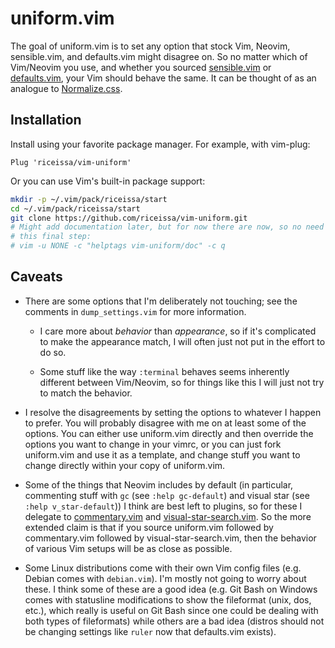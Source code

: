 # uniform.vim

The goal of uniform.vim is to set any option that stock Vim, Neovim,
sensible.vim, and defaults.vim might disagree on. So no matter which of
Vim/Neovim you use, and whether you sourced [sensible.vim](https://github.com/tpope/vim-sensible) or [defaults.vim](https://github.com/vim/vim/blob/master/runtime/defaults.vim), your
Vim should behave the same.
It can be thought of as an analogue to [Normalize.css](https://necolas.github.io/normalize.css/).

## Installation

Install using your favorite package manager. For example, with vim-plug:

```vim
Plug 'riceissa/vim-uniform'
```

Or you can use Vim's built-in package support:

```bash
mkdir -p ~/.vim/pack/riceissa/start
cd ~/.vim/pack/riceissa/start
git clone https://github.com/riceissa/vim-uniform.git
# Might add documentation later, but for now there are now, so no need to run
# this final step:
# vim -u NONE -c "helptags vim-uniform/doc" -c q
```

## Caveats

- There are some options that I'm deliberately not touching; see the comments
  in `dump_settings.vim` for more information.

  - I care more about _behavior_ than _appearance_, so if it's complicated to
    make the appearance match, I will often just not put in the effort to do
    so.

  - Some stuff like the way `:terminal` behaves seems inherently different
    between Vim/Neovim, so for things like this I will just not try to match
    the behavior.

- I resolve the disagreements by setting the options to whatever I happen to
  prefer. You will probably disagree with me on at least some of the options.
  You can either use uniform.vim directly and then override the options you
  want to change in your vimrc, or you can just fork uniform.vim and use it as
  a template, and change stuff you want to change directly within your copy of
  uniform.vim.

- Some of the things that Neovim includes by default (in particular,
  commenting stuff with `gc` (see `:help gc-default`) and visual star (see
  `:help v_star-default`)) I think are best left to plugins, so for these I
  delegate to [commentary.vim](https://github.com/tpope/vim-commentary) and
  [visual-star-search.vim](https://github.com/nelstrom/vim-visual-star-search).
  So the more extended claim is that if you source uniform.vim followed by
  commentary.vim followed by visual-star-search.vim, then the behavior of
  various Vim setups will be as close as possible.

- Some Linux distributions come with their own Vim config files (e.g. Debian
  comes with `debian.vim`). I'm mostly not going to worry about these. I think
  some of these are a good idea (e.g. Git Bash on Windows comes with statusline
  modifications to show the fileformat (unix, dos, etc.), which really is
  useful on Git Bash since one could be dealing with both types of fileformats)
  while others are a bad idea (distros should not be changing settings like
  `ruler` now that defaults.vim exists).
